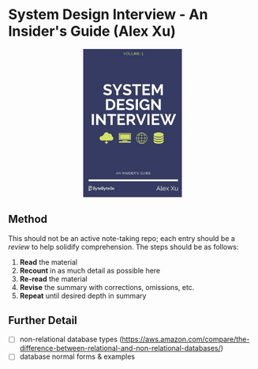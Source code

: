 # System Design Interview - An Insider's Guide (Alex Xu)

<p align="center">
    <img src="static/cover.png" width="200"/>
</p>

## Method

This should not be an active note-taking repo; each entry should be a *review* to help solidify comprehension. The steps should be as follows:
1. **Read** the material
2. **Recount** in as much detail as possible here
3. **Re-read** the material
4. **Revise** the summary with corrections, omissions, etc.
5. **Repeat** until desired depth in summary

## Further Detail

- [ ] non-relational database types (https://aws.amazon.com/compare/the-difference-between-relational-and-non-relational-databases/) 
- [ ] database normal forms & examples 